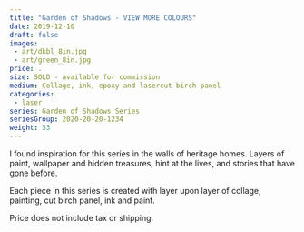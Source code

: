 ```yaml
---
title: "Garden of Shadows - VIEW MORE COLOURS"
date: 2019-12-10
draft: false
images:
 - art/dkbl_8in.jpg
 - art/green_8in.jpg
price: .
size: SOLD - available for commission
medium: Collage, ink, epoxy and lasercut birch panel
categories:
 - laser
series: Garden of Shadows Series
seriesGroup: 2020-20-20-1234
weight: 53
---
```


I found inspiration for this series in the walls of heritage homes. Layers of paint, wallpaper and hidden treasures, hint at the lives, and stories that have gone before.

Each piece in this series is created with layer upon layer of collage, painting, cut birch panel, ink and paint.

Price does not include tax or shipping.